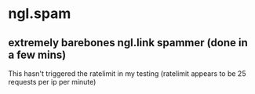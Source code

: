 # ngl.spam

## extremely barebones ngl.link spammer (done in a few mins)

This hasn't triggered the ratelimit in my testing (ratelimit appears to be 25 requests per ip per minute)
